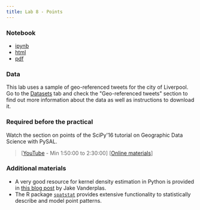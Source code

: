 ```yaml
---
title: Lab 8 - Points
---
```


### Notebook

- [ipynb](../content/labs/lab_08.ipynb)
- [html](../content/labs/lab_08.html)
- [pdf](../content/labs/lab_08.pdf)

### Data

This lab uses a sample of geo-referenced tweets for the city of Liverpool. Go to the [Datasets](../datasets.html) tab and check the "Geo-referenced tweets" section to find out more information about the data as well as instructions to download it.

### Required before the practical

Watch the section on points of the SciPy'16 tutorial on Geographic Data Science with PySAL. 

> [[YouTube](https://youtu.be/TY4QWnnd4jY?t=1h50m) - Min 1:50:00 to 2:30:00] [[Online materials](http://darribas.org/gds_scipy16/ipynb_md/06_points.html)]

### Additional materials

* A very good resource for kernel density estimation in Python is provided in [this blog post](https://jakevdp.github.io/blog/2013/12/01/kernel-density-estimation/) by Jake Vanderplas.
* The R package [`spatstat`](http://spatstat.github.io/) provides extensive functionality to statistically describe and model point patterns.

